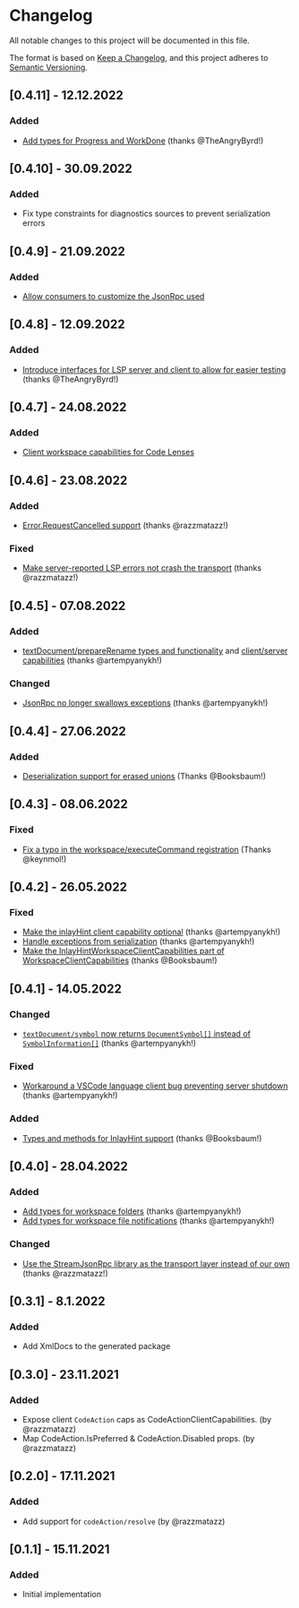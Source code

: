 # Changelog
All notable changes to this project will be documented in this file.

The format is based on [Keep a Changelog](https://keepachangelog.com/en/1.0.0/),
and this project adheres to [Semantic Versioning](https://semver.org/spec/v2.0.0.html).

## [0.4.11] - 12.12.2022

### Added

* [Add types for Progress and WorkDone](https://github.com/ionide/LanguageServerProtocol/pull/43) (thanks @TheAngryByrd!)

## [0.4.10] - 30.09.2022

### Added

* Fix type constraints for diagnostics sources to prevent serialization errors

## [0.4.9] - 21.09.2022

### Added

* [Allow consumers to customize the JsonRpc used](https://github.com/ionide/LanguageServerProtocol/pull/40)

## [0.4.8] - 12.09.2022

### Added

* [Introduce interfaces for LSP server and client to allow for easier testing](https://github.com/ionide/LanguageServerProtocol/pull/37) (thanks @TheAngryByrd!)

## [0.4.7] - 24.08.2022

### Added

* [Client workspace capabilities for Code Lenses](https://github.com/ionide/LanguageServerProtocol/pull/34)

## [0.4.6] - 23.08.2022

### Added

* [Error.RequestCancelled support](https://github.com/ionide/LanguageServerProtocol/pull/31) (thanks @razzmatazz!)

### Fixed

* [Make server-reported LSP errors not crash the transport](https://github.com/ionide/LanguageServerProtocol/pull/33) (thanks @razzmatazz!)

## [0.4.5] - 07.08.2022

### Added

* [textDocument/prepareRename types and functionality](https://github.com/ionide/LanguageServerProtocol/pull/30) and [client/server capabilities](https://github.com/ionide/LanguageServerProtocol/pull/31) (thanks @artempyanykh!)

### Changed

* [JsonRpc no longer swallows exceptions](https://github.com/ionide/LanguageServerProtocol/pull/29) (thanks @artempyanykh!)

## [0.4.4] - 27.06.2022

### Added

* [Deserialization support for erased unions](https://github.com/ionide/LanguageServerProtocol/pull/27) (Thanks @Booksbaum!)

## [0.4.3] - 08.06.2022

### Fixed

* [Fix a typo in the workspace/executeCommand registration](https://github.com/ionide/LanguageServerProtocol/pull/28) (Thanks @keynmol!)

## [0.4.2] - 26.05.2022

### Fixed

* [Make the inlayHint client capability optional](https://github.com/ionide/LanguageServerProtocol/pull/23) (thanks @artempyanykh!) 
* [Handle exceptions from serialization](https://github.com/ionide/LanguageServerProtocol/pull/25) (thanks @artempyanykh!)
* [Make the InlayHintWorkspaceClientCapabilities part of WorkspaceClientCapabilities](https://github.com/ionide/LanguageServerProtocol/pull/26) (thanks @Booksbaum!)

## [0.4.1] - 14.05.2022

### Changed

* [`textDocument/symbol` now returns `DocumentSymbol[]` instead of `SymbolInformation[]`](https://github.com/ionide/LanguageServerProtocol/pull/18) (thanks @artempyanykh!)

### Fixed

* [Workaround a VSCode language client bug preventing server shutdown](https://github.com/ionide/LanguageServerProtocol/pull/21) (thanks @artempyanykh!)

### Added

* [Types and methods for InlayHint support](https://github.com/ionide/LanguageServerProtocol/pull/22) (thanks @Booksbaum!)

## [0.4.0] - 28.04.2022

### Added

* [Add types for workspace folders](https://github.com/ionide/LanguageServerProtocol/pull/15) (thanks @artempyanykh!)
* [Add types for workspace file notifications](https://github.com/ionide/LanguageServerProtocol/pull/17) (thanks @artempyanykh!)

### Changed

* [Use the StreamJsonRpc library as the transport layer instead of our own](https://github.com/ionide/LanguageServerProtocol/pull/10) (thanks @razzmatazz!)


## [0.3.1] - 8.1.2022

### Added

* Add XmlDocs to the generated package

## [0.3.0] - 23.11.2021

### Added

* Expose client `CodeAction` caps as CodeActionClientCapabilities. (by @razzmatazz)
* Map CodeAction.IsPreferred & CodeAction.Disabled props. (by @razzmatazz)

## [0.2.0] - 17.11.2021

### Added

* Add support for `codeAction/resolve` (by @razzmatazz)

## [0.1.1] - 15.11.2021

### Added

* Initial implementation

